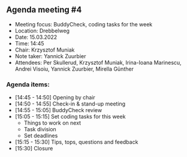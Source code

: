 ## Agenda meeting #4

- Meeting focus: BuddyCheck, coding tasks for the week
- Location: Drebbelweg
- Date: 15.03.2022
- Time: 14:45
- Chair: Krzysztof Muniak
- Note taker: Yannick Zuurbier
- Attendees: Per Skullerud, Krzysztof Muniak, Irina-Ioana Marinescu, Andrei Visoiu, Yannick Zuurbier, Mirella Günther

### Agenda items:

- [14:45 - 14:50] Opening by chair
- [14:50 - 14:55] Check-in & stand-up meeting
- [14:55 - 15:05] BuddyCheck review
- [15:05 - 15:15] Set coding tasks for this week
    - Things to work on next
    - Task division
    - Set deadlines
- [15:15 - 15:30] Tips, tops, questions and feedback
- [15:30] Closure

